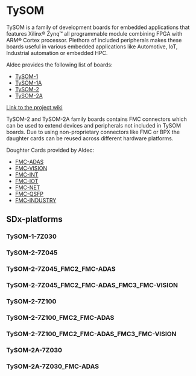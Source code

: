 # TySOM

TySOM is a family of development boards for embedded applications that features Xilinx® Zynq™ all programmable module combining FPGA with ARM® Cortex processor. Plethora of included peripherals makes these boards useful in various embedded applications like Automotive, IoT, Industrial automation or embedded HPC.

Aldec provides the following list of boards:
-	[TySOM-1](https://www.aldec.com/en/products/emulation/tysom_boards/zynq_7000/tysom_1)
-	[TySOM-1A](https://www.aldec.com/en/products/emulation/tysom_boards/zynq_7000/tysom_1a)
-	[TySOM-2](https://www.aldec.com/en/products/emulation/tysom_boards/zynq_7000/tysom_2)
-	[TySOM-2A](https://www.aldec.com/en/products/emulation/tysom_boards/zynq_7000/tysom_2a)

[Link to the project wiki](https://www.aldec.com/en/products/emulation/tysom_boards)

TySOM-2 and TySOM-2A family boards contains FMC connectors which can be used to extend devices and peripherals not included in TySOM boards. Due to using non-proprietary connectors like FMC or BPX the daughter cards can be reused across different hardware platforms.

Doughter Cards provided by Aldec:
-	[FMC-ADAS](https://www.aldec.com/en/products/emulation/daughter_cards/fmc_daughter/fmc_adas)
-	[FMC-VISION](https://www.aldec.com/en/products/emulation/daughter_cards/fmc_daughter/fmc_vision)
-	[FMC-INT](https://www.aldec.com/en/products/emulation/daughter_cards/fmc_daughter/fmc_intf)
-	[FMC-IOT](https://www.aldec.com/en/products/emulation/daughter_cards/fmc_daughter/fmc_iot)
-	[FMC-NET](https://www.aldec.com/en/products/emulation/daughter_cards/fmc_daughter/fmc_net)
-	[FMC-QSFP](https://www.aldec.com/en/products/emulation/daughter_cards/fmc_daughter/fmc_qsfp)
-	[FMC-INDUSTRY](https://www.aldec.com/en/products/emulation/daughter_cards/fmc_daughter/fmc_industry)

## SDx-platforms

### TySOM-1-7Z030

### TySOM-2-7Z045

### TySOM-2-7Z045_FMC2_FMC-ADAS

### TySOM-2-7Z045_FMC2_FMC-ADAS_FMC3_FMC-VISION

### TySOM-2-7Z100

### TySOM-2-7Z100_FMC2_FMC-ADAS

### TySOM-2-7Z100_FMC2_FMC-ADAS_FMC3_FMC-VISION

### TySOM-2A-7Z030

### TySOM-2A-7Z030_FMC-ADAS
